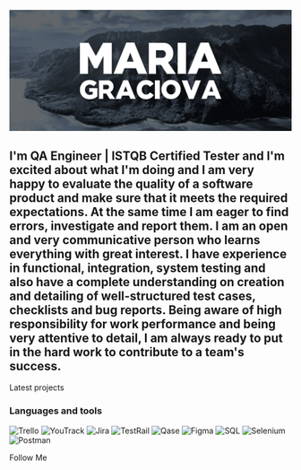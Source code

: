  [![Header](https://github.com/MariaGraciova/MariaGraciova/blob/main/assets/Screenshot_3.png)](https://www.facebook.com/danishevskaya.ma/)

## I'm QA Engineer | ISTQB Certified Tester and I'm excited about what I'm doing and I am very happy to evaluate the quality of a software product and make sure that it meets the required expectations. At the same time I am eager to find errors, investigate and report them. I am an open and very communicative person who learns everything with great interest. I have experience in functional, integration, system testing and also have a complete understanding on creation and detailing of well-structured test cases, checklists and bug reports. Being aware of high responsibility for work performance and being very attentive to detail, I am always ready to put in the hard work to contribute to a team's success.

Latest projects

### Languages and tools
![Trello](https://img.shields.io/badge/Trello-4169e1?style=for-the-badge&logo=Trello)
![YouTrack](https://img.shields.io/badge/YouTrack-010405?style=for-the-badge&logo=YouTrack)
![Jira](https://img.shields.io/badge/Jira-0C66E4?style=for-the-badge&logo=Jira)
![TestRail](https://img.shields.io/badge/TestRail-233C51?style=for-the-badge&logo=TestRail)
![Qase](https://img.shields.io/badge/Qase-8e58ff?style=for-the-badge&logo=Qase)
![Figma](https://img.shields.io/badge/Figma-505050?style=for-the-badge&logo=Figma)
![SQL](https://img.shields.io/badge/SQL-008000?style=for-the-badge&logo=SQL)
![Selenium](https://img.shields.io/badge/Selenium-444444?style=for-the-badge&logo=Selenium)
![Postman](https://img.shields.io/badge/Postman-232020?style=for-the-badge&logo=Postman)

Follow Me

